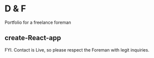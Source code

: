# D & F

Portfolio for a freelance foreman

## create-React-app

FYI. Contact is Live, so please respect the Foreman with legit inquiries.
